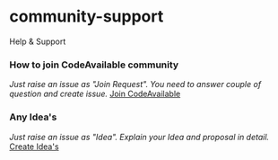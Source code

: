 # community-support
Help &amp; Support

### How to join CodeAvailable community
   *Just raise an issue as "Join Request". You need to answer couple of question and create issue.* [Join CodeAvailable](https://github.com/CodeAvailable/community-support/issues/new?assignees=shajeen&labels=Join+request&template=join-request.md&title=%5BJoin+Request%5D)

### Any Idea's
   *Just raise an issue as "Idea". Explain your Idea and proposal in detail.* [Create Idea's](https://github.com/CodeAvailable/community-support/issues/new?assignees=shajeen&labels=Idea&template=idea.md&title=%5BIdea%5D)
